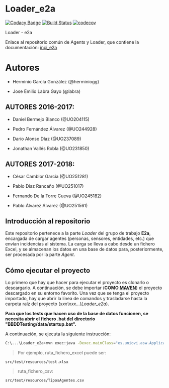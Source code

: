 # Loader_e2a

[![Codacy Badge](https://api.codacy.com/project/badge/Grade/512e4b265b9e46a5b0f47bb4ace9f262)](https://www.codacy.com/app/jelabra/Loader_e2a?utm_source=github.com&amp;utm_medium=referral&amp;utm_content=Arquisoft/Loader_e2a&amp;utm_campaign=Badge_Grade)
[![Build Status](https://travis-ci.org/Arquisoft/Loader_e2a.svg?branch=master)](https://travis-ci.org/Arquisoft/Loader_e2a)
[![codecov](https://codecov.io/gh/Arquisoft/Loader_e2a/branch/master/graph/badge.svg)](https://codecov.io/gh/Arquisoft/Loader_e2a)

Loader - e2a

Enlace al repositorio común de Agents y Loader, que contiene la documentación: [inci_e2a](https://github.com/Arquisoft/inci_e2a)

# Autores

* Herminio García González (@herminiogg)

* Jose Emilio Labra Gayo (@labra)

## AUTORES 2016-2017:

* Daniel Bermejo Blanco (@UO204115)

* Pedro Fernández Álvarez (@UO244928)

* Darío Alonso Díaz (@UO237089)

* Jonathan Vallés Robla (@UO231850)

## AUTORES 2017-2018:

* César Camblor García (@UO251281)

* Pablo Díaz Rancaño (@UO251017)

* Fernando De la Torre Cueva (@UO245182)

* Pablo Álvarez Álvarez (@UO251561)

## Introducción al repositorio

Este repositorio pertenece a la parte *Loader* del grupo de trabajo **E2a**,
encargada de cargar agentes (personas, sensores, entidades, etc.) que envían incidencias
al sistema. La carga se lleva a cabo desde un fichero Excel, y se almacenan los datos
en una base de datos para, posteriormente, ser procesada por la parte *Agent*.

## Cómo ejecutar el proyecto

Lo primero que hay que hacer para ejecutar el proyecto es clonarlo o descargarlo. A continuación,
se debe importar (**COMO [MAVEN](http://maven.apache.org/download.cgi)**) el proyecto descargado en su entorno favorito.
Una vez que se tenga el proyecto importado, hay que abrir la línea de comandos y trasladarse hasta
la carpeta raíz del proyecto (*xxx\xxx\...\Loader_e2a*).

**Para que los tests que hacen uso de la base de datos funcionen, se necesita abrir el fichero .bat del directorio "BBDDTesting/data/startup.bat".**

A continuación, se ejecuta la siguiente instrucción:

```bash
C:\...\Loader_e2a>mvn exec:java -Dexec.mainClass="es.uniovi.asw.Application" -Dexec.args="excel ruta_fichero_excel ruta_fichero_csv"
```

>Por ejemplo, ruta_fichero_excel puede ser:
```
src/test/resources/test.xlsx
```
>ruta_fichero_csv:
```
src/test/resources/TiposAgentes.csv
```
